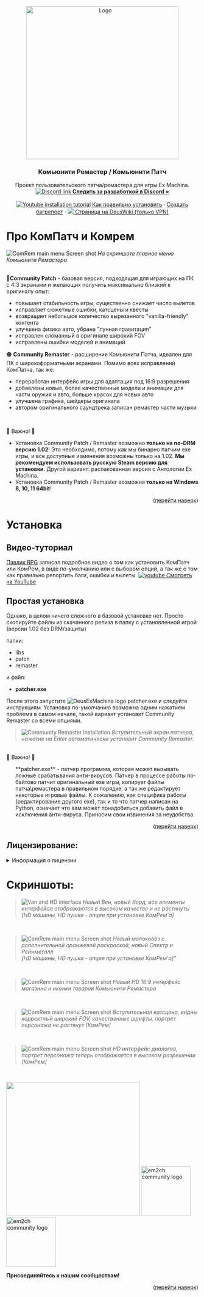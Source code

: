 <!-- Header -->
<div align="center">
  <a href="https://discord.gg/jZHxYdF">
    <img src="https://user-images.githubusercontent.com/79088546/174285554-cf467b80-7264-475f-94ec-bacc204b04c9.png" alt="Logo" width="400">
  </a>
  <h3 align="center">Комьюнити Ремастер / Комьюнити Патч</h3>

  <p align="center">
    Проект пользовательского патча/ремастера для игры Ex Machina.
    <br />
    <a href="https://discord.gg/jZHxYdF"><img src="https://user-images.githubusercontent.com/79088546/174305727-755adfa0-57c2-41b0-9717-8476fcbc4567.png" alt="Discord link"><strong>  Следить за разработкой в Discord »</strong></a>
    <br />
    <br />
    <a href="https://www.youtube.com/watch?v=rIkptWzmOqk"><img src="https://user-images.githubusercontent.com/79088546/174310152-da71224b-5c5f-4448-be42-31d0bc703360.png" alt="Youtube installation tutorial"> Как правильно установить</a>
    ·
    <a href="https://github.com/DeusExMachinaTeam/EM-CommunityPatch/issues" alt="Report bug on GitHub">Создать багрепорт</a>
    ·
    <a href="https://deuswiki.com/w/Community_Patch"><img src="https://user-images.githubusercontent.com/79088546/174311991-c20e04bb-1cad-44e2-a0e9-5984de6d8d55.png"> Страница на DeusWiki (только VPN)</a>
  </p>
</div>

<!-- About the project -->
# Про КомПатч и Комрем

![ComRem main menu Screen shot][screenshot_mainmenu]
*На скриншоте главное меню Комьюнити Ремастера*<br /><br />

&#128312;**Community Patch** - базовая версия, подходящая для играющих на ПК с 4:3 экранами и желающих получить максимально близкий к оригиналу опыт:
* повышает стабильность игры, существенно снижает число вылетов
* исправляет сюжетные ошибки, катсцены и квесты
* возвращает небольшое количество вырезанного "vanilla-friendly" контента
* улучшена физика авто, убрана "лунная гравитация"
* исправлен сломанный в оригинале широкий FOV
* исправлены ошибки моделей и анимаций

&#128992; **Community Remaster** - расширение Комьюнити Патча, идеален для ПК с широкоформатными экранами. Помимо всех исправлений КомПатча, так же:
* переработан интерфейс игры для адаптация под 16:9 разрешения
* добавлены новые, более качественные модели и анимации для части оружия и авто, больше красок для новых авто
* улучшена графика, шейдеры оригинала
* автором оригинального саундтрека записан ремастер части музыки

</br>

&#x1F53B; Важно! &#x1F53B;
* Установка Community Patch / Remaster возможно **только на no-DRM версию 1.02**! Это необходимо, потому как мы бинарно патчим exe игры, и все доступные изменения возможны только на 1.02. **Мы рекомендуем использовать русскую Steam версию для установки**. Другой вариант: распакованная версия с Антологии Ex Machina.
* Установка Community Patch / Remaster возможна **только на Windows 8, 10, 11 64bit**!

<p align="right">(<a href="#top">перейти наверх</a>)</p>

# Установка
## Видео-туториал
[Павлик RPG](https://www.youtube.com/channel/UCn4cTYbkGki7getrE5sZabw) записал подробное видео о том как установить КомПатч или КомРем, в виде по-умолчанию или с выбором опций, а так же о том как правильно репортить баги, ошибки и вылеты. [![youtube][youtube_logo_sml] Смотреть на YouTube](https://www.youtube.com/watch?v=rIkptWzmOqk)

## Простая установка
Однако, в целом ничего сложного в базовой установке нет.
Просто скопируйте файлы из скачанного релиза в папку с установленной игрой (версии 1.02 без DRM/защиты)

папки:
* libs
* patch
* remaster

и файл:
* **patcher.exe**
  
  
После этого запустите ![DeusExMachina logo][dem_logo_sml]  patcher.exe и следуйте инструкциям. Установка по-умолчанию возможна одним нажатием проблема в самом начале, такой вариант установит Community Remaster со всеми опциями.

> ![Community Remaster installation][patcher_screenshot] 
> *Вступительный экран патчера, нажатие на Enter автоматически установит Community Remaster.*

</br>
&#x1F53B; Важно! &#x1F53B;
<ol>
**patcher.exe** - патчер программа, которая может вызывать ложные срабатывания анти-вирусов.
Патчер в процессе работы по-байтово патчит оригинальный exe игры, копирует файлы патча\ремастера в правильном порядке, а так же редактирует некоторые игровые файлы. К сожалению, как специфика работы (редактирование другого exe), так и то что патчер написан на Python, означает что вам может понадобиться добавить файл в исключения анти-вируса. Приносим свои извинения за неудобства.
</ol>
<p align="right">(<a href="#top">перейти наверх</a>)</p>

## Лицензирование:
<details>
<summary>Информация о лицензии</summary>
<ol>
Проект распространяется в полном виде только на Github.com.
Распространение полных файлов установки и результатов работы установщика Community Patch на других сайтах не разрешено.

Исходный код проекта(все файлы кроме patcher.exe) - лицензированы под MIT-подобной лицензией(исключая коммерческое использование) и может быть свободно использован как основа для создания ваших собственных модов. Пожалуйста, не забывайте сохранять текст лицензии и ссылку на проект, если используете его части.

Патчер Community Patch / Remaster распространяется под закрытой лицензией и может быть скачан только из Github репозитория команды DeusExMachinaTeam:
https://github.com/DeusExMachinaTeam/EM-CommunityPatch/

Для подробностей, пожалуйста, ознакомьтесь с полным текстом лицензии в файле LICENSE.
</ol>
</details>

# Скриншоты:
> ![Van and HD interface][van_screenshot]
*Новый Вен, новый Корд, все элементы интерфейса отображаются в высоком качестве и не растянуты [HD машины, HD пушки - опции при установке КомРем'а]*

<br />

> ![ComRem main menu Screen shot][lorry_screenshot]
*Новый молоковоз с дополнительной оранжевой раскраской, новый Спектр и Рейнметалл<br />[HD машины, HD пушки - опция при установке КомРем'а]"*

<br />

> ![ComRem main menu Screen shot][shop_interface]
*Новый HD 16:9 интерфейс магазина и иконки товаров Комьюнити Ремастера*

<br />

> ![ComRem main menu Screen shot][cutscene_example]
*Вступительная катсцена, видны корректный широкий FOV, качественные шрифты, портрет персонажа не растянут [КомРем]*

<br />

> ![ComRem main menu Screen shot][dialogue_interface]
*HD интерфейс диалогов, портрет персонажа теперь отображается в высоком разрешении [КомРем]* 

<br />

<a href="https://discord.gg/jZHxYdF"><img src="https://user-images.githubusercontent.com/79088546/174318753-aa4f938f-b7a5-49c0-b1cd-fc73b75080f7.png" width="350"/></a>
<a href="https://vk.com/em2ch"><img src="https://user-images.githubusercontent.com/79088546/174318046-57660bc9-010b-40d8-870d-0623b3fe57e2.png" alt="em2ch community logo" width="130"/></a>
<a href="https://www.youtube.com/c/rpggameland"><img src="https://user-images.githubusercontent.com/79088546/174320128-a8550d1c-2960-4aa1-8de6-8e414b2a8469.png" alt="em2ch community logo" width="130"/></a>

**Присоединяйтесь к нашим сообществам!**
<p align="right">(<a href="#top">перейти наверх</a>)</p>


<!-- Screenshot shortcuts -->
[screenshot_mainmenu]: https://user-images.githubusercontent.com/79088546/174288532-67106503-d79f-429f-9b28-c055fb1b0d51.jpg

[van_screenshot]:https://user-images.githubusercontent.com/79088546/174292723-5bf3f34b-4c75-4246-a24d-324d3b35d671.jpg

[lorry_screenshot]:https://user-images.githubusercontent.com/79088546/174292736-f51558e0-1a1e-4c9e-90e8-a707a1fb1ee7.jpg

[shop_interface]: https://user-images.githubusercontent.com/79088546/174293216-03fa560d-1204-4c7a-b947-65c4b59c1d46.jpg

[cutscene_example]: https://user-images.githubusercontent.com/79088546/174297723-d91c61c2-c240-4733-b195-88d84ad6c709.jpg

[dialogue_interface]: https://user-images.githubusercontent.com/79088546/174297984-78026b06-8d27-4ee4-aa71-25292a443d07.jpg

[discord_logo_sml]: https://user-images.githubusercontent.com/79088546/174304599-33630ab1-e5ce-4410-a720-55046783d085.png

[youtube_logo_sml]: https://user-images.githubusercontent.com/79088546/174310152-da71224b-5c5f-4448-be42-31d0bc703360.png

[dem_logo_sml]: https://user-images.githubusercontent.com/79088546/174311991-c20e04bb-1cad-44e2-a0e9-5984de6d8d55.png

[patcher_screenshot]: https://user-images.githubusercontent.com/79088546/174313893-ed72e5a4-4fff-4617-9610-e879f457c12d.png

[em2ch_logo]: https://user-images.githubusercontent.com/79088546/174318046-57660bc9-010b-40d8-870d-0623b3fe57e2.png
